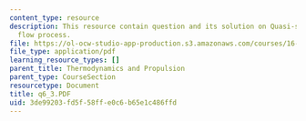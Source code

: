 ```yaml
---
content_type: resource
description: This resource contain question and its solution on Quasi-static steady
  flow process.
file: https://ol-ocw-studio-app-production.s3.amazonaws.com/courses/16-01-unified-engineering-i-ii-iii-iv-fall-2005-spring-2006/3de99203fd5f58ffe0c6b65e1c486ffd_q6_3.PDF
file_type: application/pdf
learning_resource_types: []
parent_title: Thermodynamics and Propulsion
parent_type: CourseSection
resourcetype: Document
title: q6_3.PDF
uid: 3de99203-fd5f-58ff-e0c6-b65e1c486ffd
---
```

